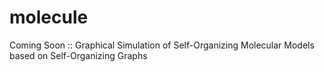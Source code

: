 # molecule
Coming Soon :: Graphical Simulation of Self-Organizing Molecular Models based on Self-Organizing Graphs

